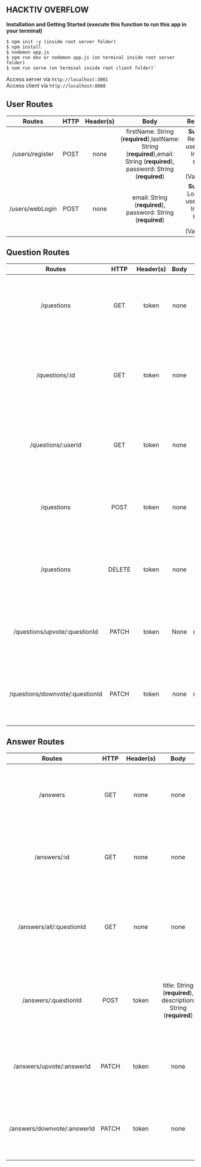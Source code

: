 ## HACKTIV OVERFLOW

**Installation and Getting Started (execute this function to run this app in your terminal)**

```
$ npm init -y (inside root server folder)
$ npm install
$ nodemon app.js
$ npm run dev or nodemon app.js (on terminal inside root server folder)
$ nom run serve (on terminal inside root client folder)`
```

Access server via `http://localhost:3001`<br>
Access client via `http://localhost:8080`

##  User Routes
|Routes|HTTP|Header(s)|Body|Response|Description|
|:--:|:--:|:--:|:--:|:--:|:--:|
|/users/register  |POST  |none|firstName: String (**required**),lastName: String (**required**),email: String (**required**),  password: String (**required**)|**Success**: Register a user, **Error**: Internal server error (Validation)|Register a user|
|/users/webLogin  |POST  |none|email: String (**required**), password: String (**required**) |**Success**: Login as a user, **Error**: Internal server error (Validation)|Login as a user|

## Question Routes
|Routes|HTTP|Header(s)|Body|Params|Response|Description|
|:--:|:--:|:--:|:--:|:--:|:--:|----|
|/questions  |GET  |token|none|none|**Success**: Get all questions, **Error**: Internal server error (Validation)|Get all questions|
|/questions/:id  |GET  |token|none|Id|**Success**: Find Question By id questions, **Error**: Internal server error (Validation)|Find Question By id questions|
|/questions/:userId  |GET  |token|none|userId|**Success**: Find User Question **Error**: Internal server error (Validation)|Find User Question|
|/questions  |POST  |token|none|none|**Success**: Create Question, **Error**: Internal server error (Validation)|Create Question|
|/questions |DELETE |token|none|none|**Success**: Delete a Question, **Error**: Internal server error (Validation)|Delete a Question|
|/questions/upvote/:questionId |PATCH |token|None|questionId|**Success**: Upvote a question, **Error**: Internal server error (Validation)|Upvote a question|
|/questions/downvote/:questionId  |PATCH  |token|none|questionId|**Success**: Downvote a question, **Error**: Internal server error (Validation)|Downvote a question|

## Answer Routes
|Routes|HTTP|Header(s)|Body|Params|Response|Description|
|:--:|:--:|:--:|:--:|:--:|:--:|:--:|
|/answers  |GET  |none|none|none|**Success**: Get all Answer **Error**: Internal server error (Validation)|Get All Answer|
|/answers/:id  |GET  |none|none|none|**Success**: Get User answer By ID, **Error**: Internal server error (Validation)|Find Answer by Answer ID|
|/answers/all/:questionId  |GET  |none|none|questionId|**Success**: Get  Answer to a question Answer, **Error**: Internal server error (Validation)|Find All Answer to a particular question|
|/answers/:questionId  |POST  |token|title: String (**required**), description: String (**required**)|questionId|**Success**: Create an answer to a question, **Error**: Internal server error (Validation)|Create an answer to a question|
|/answers/upvote/:answerId  |PATCH  |token|none|answerId|**Success**: Upvote an answer, **Error**: Internal server error (Validation)|Upvote an answer|
|/answers/downvote/:answerId  |PATCH  |token|none|answerId|**Success**: Downvote an answer, **Error**: Internal server error (Validation)|Downvote an answer|
